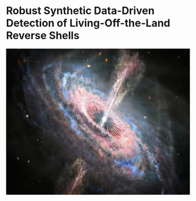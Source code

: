 # Robust Synthetic Data-Driven Detection of Living-Off-the-Land Reverse Shells

<img src="img/quasaroutflow.png" height="400">
